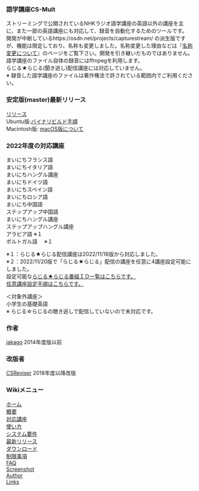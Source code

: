 ### 語学講座CS-Mult
ストリーミングで公開されているNHKラジオ語学講座の英語以外の講座を主に、また一部の英語講座にも対応して、録音を自動化するためのツールです。 開発が中断しているhttps://osdn.net/projects/capturestream/  の派生版ですが、機能は限定しており、名称も変更しました。名称変更した理由などは『[名称変更について](https://github.com/CSReviser/CaptureStream/wiki/%E5%90%8D%E7%A7%B0%E5%A4%89%E6%9B%B4%E3%81%AB%E3%81%A4%E3%81%84%E3%81%A6)』のページをご覧下さい。開発を引き継いだものではありません。                            
語学講座のファイル自体の録音にはffmpegを利用します。              
らじる★らじる(聞き逃し)配信講座には対応していません。                  
※ 録音した語学講座のファイルは著作権法で許されている範囲内でご利用ください。       
   
### 安定版(master)最新リリース  
[リリース](https://github.com/CSReviser/CS-Mult/releases)    
Ubuntu版:[バイナリビルド手順](https://github.com/CSReviser/CS-Mult/wiki/ubuntuビルド手順)                          
Macintosh版: [macOS版について](https://github.com/CSReviser/CS-Mult/wiki/Macintosh%E7%89%88)                          

### 2022年度の対応講座           
まいにちフランス語  
まいにちイタリア語   
まいにちハングル講座  
まいにちドイツ語     
まいにちスペイン語     
まいにちロシア語      
まいにち中国語  
ステップアップ中国語    
まいにちハングル講座          
ステップアップハングル講座        
アラビア語   ※１          
ポルトガル語 　※１     

※１：らじる★らじる配信講座は2022/11/16版から対応しました。    
※２：2022/11/20版で「らじる★らじる」配信の講座を任意に4講座設定可能にしました。           
設定可能な[らじる★らじる番組ＩＤ一覧はこちらです。](https://github.com/CSReviser/CS-English/wiki/%E3%82%89%E3%81%98%E3%82%8B%E2%98%85%E3%82%89%E3%81%98%E3%82%8B%E7%95%AA%E7%B5%84%EF%BC%A9%EF%BC%A4%E4%B8%80%E8%A6%A7)                                 
[任意講座設定手順はこちらです。](https://github.com/CSReviser/CS-English/wiki/%E4%BB%BB%E6%84%8F%E3%82%89%E3%81%98%E3%82%8B%E7%95%AA%E7%B5%84%E8%A8%AD%E5%AE%9A%E6%89%8B%E9%A0%86)                 
     

＜対象外講座＞        
小学生の基礎英語         
※ らじる☆らじるの聴き逃しで配信していないので未対応です。           

### 作者  
[jakago](https://github.com/jakago) 2014年度版以前  
### 改版者  
[CSReviser](https://github.com/CSReviser) 2018年度以降改版    
    
    
    
### Wikiメニュー
[ホーム](https://github.com/CSReviser/CS-English/wiki/CS-English)   
[概要](https://github.com/CSReviser/CS-English/wiki/%E6%A6%82%E8%A6%81)   
[対応講座](https://github.com/CSReviser/CS-Mult/wiki/%E5%AF%BE%E5%BF%9C%E8%AC%9B%E5%BA%A7)    
[使い方](https://github.com/CSReviser/CS-English/wiki/%E4%BD%BF%E3%81%84%E6%96%B9)   
[システム要件](https://github.com/CSReviser/CS-English/wiki/%E3%82%B7%E3%82%B9%E3%83%86%E3%83%A0%E8%A6%81%E4%BB%B6)   
[最新リリース](https://github.com/CSReviser/CaptureStream/wiki/%E6%9C%80%E6%96%B0%E3%83%AA%E3%83%AA%E3%83%BC%E3%82%B9)   
[ダウンロード](https://github.com/CSReviser/CS-English/releases)   
[制限事項](https://github.com/CSReviser/CaptureStream/wiki/%E5%88%B6%E9%99%90%E4%BA%8B%E9%A0%85)   
[FAQ](https://github.com/CSReviser/CaptureStream/wiki/FAQ)   
[Screenshot](https://github.com/CSReviser/CaptureStream/wiki/スクリーンショット)   
[Author](https://github.com/CSReviser/CaptureStream/wiki/作者・改版者)   
[Links](https://github.com/CSReviser/CaptureStream/wiki/リンク/)   


